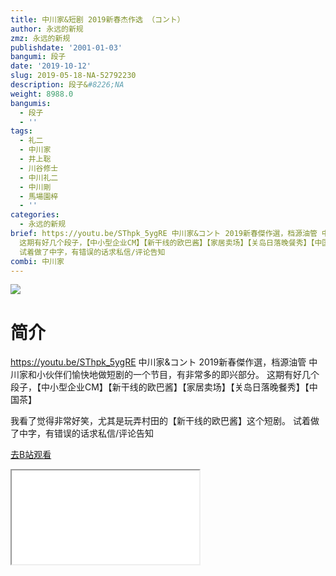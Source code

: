 ```yaml
---
title: 中川家&短剧 2019新春杰作选 （コント）
author: 永远的新规
zmz: 永远的新规
publishdate: '2001-01-03'
bangumi: 段子
date: '2019-10-12'
slug: 2019-05-18-NA-52792230
description: 段子&#8226;NA
weight: 8988.0
bangumis:
  - 段子
  - ''
tags:
  - 礼二
  - 中川家
  - 井上聡
  - 川谷修士
  - 中川礼二
  - 中川剛
  - 馬場園梓
  - ''
categories:
  - 永远的新规
brief: https://youtu.be/SThpk_5ygRE 中川家&コント 2019新春傑作選，档源油管 中川家和小伙伴们愉快地做短剧的一个节目，有非常多的即兴部分。
  这期有好几个段子，【中小型企业CM】【新干线的欧巴酱】【家居卖场】【关岛日落晚餐秀】【中国茶】 我看了觉得非常好笑，尤其是玩弄村田的【新干线的欧巴酱】这个短剧。
  试着做了中字，有错误的话求私信/评论告知
combi: 中川家
---
```

![](https://raw.githubusercontent.com/tcgriffith/owaraisite/master/static/tmpimg/9a5a32d1426117dfc11244031dd6b06e0dcfb325.jpg.480.jpg)
# 简介  
https://youtu.be/SThpk_5ygRE
中川家&コント 2019新春傑作選，档源油管
中川家和小伙伴们愉快地做短剧的一个节目，有非常多的即兴部分。
这期有好几个段子，【中小型企业CM】【新干线的欧巴酱】【家居卖场】【关岛日落晚餐秀】【中国茶】

我看了觉得非常好笑，尤其是玩弄村田的【新干线的欧巴酱】这个短剧。
试着做了中字，有错误的话求私信/评论告知  

[去B站观看](https://www.bilibili.com/video/av52792230/)
<div class ="resp-container"><iframe class="testiframe" src="//player.bilibili.com/player.html?aid=52792230"", scrolling="no", allowfullscreen="true" > </iframe></div> 
